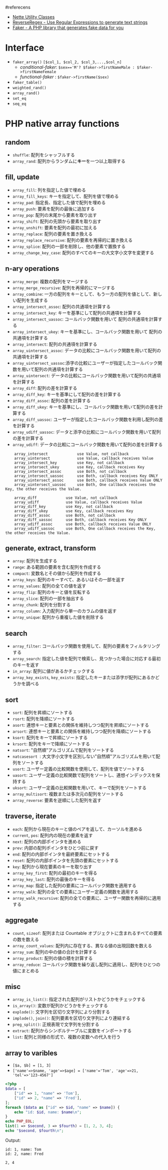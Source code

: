 #referecens 
- [Nette Utility Classes](https://github.com/nette/utils)
- [ReverseRegex - Use Regular Expressions to generate text strings ](https://github.com/icomefromthenet/ReverseRegex)
- [Faker - A PHP library that generates fake data for you](https://github.com/FakerPHP/Faker)

# Interface
- `faker_array()`
  `[$col_1, $col_2, $col_3,...,$col_n]`
  - *conditional-faker*: `$sex=='M'? $faker->firstNameMale : $faker->firstNameFemale` 
  - *functional-faker* : `$faker->firstName($sex)`
- `faker_table()`
- `weighted_rand()`
- `array_rand()`
- `set_eq`
- `seq_eq`

# PHP native array functions 

## random

- `shuffle`: 配列をシャッフルする
- `array_rand`: 配列からランダムに**キー**を一つ以上取得する

## fill, update

- `array_fill`: 列を指定した値で埋める
- `array_fill_keys`: キーを指定して、配列を値で埋める
- `array_pad`: 指定長、指定した値で配列を埋める
- `array_push`: 要素を配列の最後に追加する
- `array_pop`: 配列の末尾から要素を取り出す
- `array_shift`: 配列の先頭から要素を取り出す
- `array_unshift`: 要素を配列の最初に加える
- `array_replace`: 配列の要素を置き換える
- `array_replace_recursive`: 配列の要素を再帰的に置き換える
- `array_splice`: 配列の一部を削除し、他の要素で置換する
- `array_change_key_case`: 配列のすべてのキーの大文字小文字を変更する

## n-ary operations

- `array_merge`: 複数の配列をマージする
- `array_merge_recursive`: 配列を再帰的にマージする
- `array_combine`: 一方の配列をキーとして、もう一方の配列を値として、新しい配列を生成する
- `array_intersect_assoc`: 配列の共通項を計算する
- `array_intersect_key`: キーを基準にして配列の共通項を計算する
- `array_intersect_uassoc`: コールバック関数を用いて 配列の共通項を計算する
- `array_intersect_ukey`: キーを基準にし、コールバック関数を用いて 配列の共通項を計算する
- `array_intersect`: 配列の共通項を計算する
- `array_uintersect_assoc`: データの比較にコールバック関数を用いて配列の共通項を計算する
- `array_uintersect_uassoc`:添字の比較にユーザーが指定したコールバック関数を用いて配列の共通項を計算する
- `array_uintersect`: データの比較にコールバック関数を用いて配列の共通項を計算する
- `array_diff`: 配列の差を計算する
- `array_diff_key`: キーを基準にして配列の差を計算する
- `array_diff_assoc`: 配列の差を計算する
- `array_diff_ukey`: キーを基準にし、コールバック関数を用いて配列の差を計算する
- `array_diff_uassoc`: ユーザーが指定したコールバック関数を利用し配列の差を計算する
- `array_udiff_uassoc`: データと添字の比較にコールバック関数を用いて配列の差を計算する
- `array_udiff`: データの比較にコールバック関数を用いて配列の差を計算する

```
    array_intersect             use Value, not callback
    array_uintersect            use Value, callback receives Value
    array_intersect_key         use Key, not callback
    array_intersect_ukey        use Key, callback receives Key
    array_intersect_assoc       use Both, not callback
    array_intersect_uassoc      use Both, callback receives Key ONLY
    array_uintersect_assoc      use Both, callback receives Value ONLY
    array_uintersect_uassoc     use Both, One callback receives the Key, the other receives the Value.

    array_diff             use Value, not callback
    array_udiff            use Value, callback receives Value
    array_diff_key         use Key, not callback
    array_diff_ukey        use Key, callback receives Key
    array_diff_assoc       use Both, not callback
    array_diff_uassoc      use Both, callback receives Key ONLY
    array_udiff_assoc      use Both, callback receives Value ONLY
    array_udiff_uassoc     use Both, One callback receives the Key, the other receives the Value.
```

## generate, extract, transform
- `array`: 配列を生成する
- `range`: ある範囲の要素を含む配列を作成する
- `compact`: 変数名とその値から配列を作成する
- `array_keys`: 配列のキーすべて、あるいはその一部を返す
- `array_values`: 配列の全ての値を返す
- `array_flip`: 配列のキーと値を反転する
- `array_slice`: 配列の一部を抽出する
- `array_chunk`: 配列を分割する
- `array_column`: 入力配列から単一のカラムの値を返す
- `array_unique`: 配列から重複した値を削除する

## search

- `array_filter`: コールバック関数を使用して、配列の要素をフィルタリングする
- `array_search`: 指定した値を配列で検索し、見つかった場合に対応する最初のキーを返す
- `in_array`: 配列に値があるかチェックする
- `array_key_exists`, `key_exists`: 指定したキーまたは添字が配列にあるかどうかを調べる

## sort

- `sort`: 配列を昇順にソートする
- `rsort`: 配列を降順にソートする
- `asort`: 連想キーと要素との関係を維持しつつ配列を昇順にソートする
- `arsort`: 連想キーと要素との関係を維持しつつ配列を降順にソートする
- `ksort`: 配列をキーで昇順にソートする
- `krsort`: 配列をキーで降順にソートする
- `natsort`: "自然順"アルゴリズムで配列をソートする
- `natcasesort `: 大文字小文字を区別しない"自然順"アルゴリズムを用いて配列をソートする
- `usort`: ユーザー定義の比較関数を使用して、配列を値でソートする
- `uasort`: ユーザー定義の比較関数で配列をソートし、連想インデックスを保持する
- `uksort`: ユーザー定義の比較関数を用いて、キーで配列をソートする
- `array_multisort`: 複数または多次元の配列をソートする
- `array_reverse`: 要素を逆順にした配列を返す

## traverse, iterate 
- `each`: 配列から現在のキーと値のペアを返して、カーソルを進める
- `current`, `pos`: 配列内の現在の要素を返す
- `next`: 配列の内部ポインタを進める
- `prev`: 内部の配列ポインタをひとつ前に戻す
- `end`: 配列の内部ポインタを最終要素にセットする
- `reset`: 配列の内部ポインタを先頭の要素にセットする
- `key`: 配列から現在要素のキーを取り出す　
- `array_key_first`: 配列の最初のキーを得る
- `array_key_last`: 配列の最後のキーを得る
- `array_map`: 指定した配列の要素にコールバック関数を適用する
- `array_walk`: 配列の全ての要素にユーザー定義の関数を適用する
- `array_walk_recursive`: 配列の全ての要素に、ユーザー関数を再帰的に適用する

## aggregate
- `count`, `sizeof`: 配列または Countable オブジェクトに含まれるすべての要素の数を数える
- `array_count_values`: 配列内に存在する、異なる値の出現回数を数える
- `array_sum`: 配列の中の値の合計を計算する
- `array_product`: 配列の値の積を計算する
- `array_reduce`: コールバック関数を繰り返し配列に適用し、配列をひとつの値にまとめる

## misc

- `array_is_list()`: 指定された配列がリストかどうかをチェックする
- `is_array()`:  変数が配列かどうかをチェックする
- `explode()`: 文字列を区切り文字列により分割する
- `implode()`, `join()`: 配列要素を区切り文字列により連結する
- `preg_split()`: 正規表現で文字列を分割する
- `extract`: 配列からシンボルテーブルに変数をインポートする
- `list`: 配列と同様の形式で、複数の変数への代入を行う

## array to varibles

- `[$a, $b] = [1, 3]`
- `['name'=>$name, 'age'=>$age] = ['name'='Tom', 'age'=>21, 'tel'=>'123-4567']`

```php
<?php
$data = [
    ["id" => 1, "name" => 'Tom'],
    ["id" => 2, "name" => 'Fred'],
];
foreach ($data as ["id" => $id, "name" => $name]) {
    echo "id: $id, name: $name\n";
}
echo PHP_EOL;
list(1 => $second, 3 => $fourth) = [1, 2, 3, 4];
echo "$second, $fourth\n";
```
Output:
```
id: 1, name: Tom
id: 2, name: Fred

2, 4
```